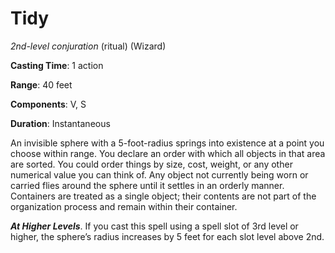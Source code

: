 # Tidy
*2nd-level conjuration* (ritual) (Wizard)

**Casting Time**: 1 action

**Range**: 40 feet

**Components**: V, S

**Duration**: Instantaneous

An invisible sphere with a 5-foot-radius springs into existence at a point you choose within range. You declare an order with which all objects in that area are sorted. You could order things by size, cost, weight, or any other numerical value you can think of. Any object not currently being worn or carried flies around the sphere until it settles in an orderly manner. Containers are treated as a single object; their contents are not part of the organization process and remain within their container.

***At Higher Levels***. If you cast this spell using a spell slot of 3rd level or higher, the sphere’s radius increases by 5 feet for each slot level above 2nd.
